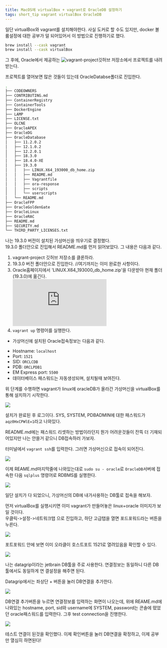 ```yaml
---
title: MacOS에 virtualBox + vagrant로 OracleDB 설정하기
tags: short_tip vagrant virtualBox OracleDB
---
```


일단 virtualBox와 vagrant를 설치해야한다.
사실 도커로 할 수도 있지만, docker 볼륨설정에 대한 공부가 덜 되어있어서 이 방법으로 진행하기로 했다.

```bash
brew install --cask vagrant
brew install --cask virtualBox
```

그 후에, Oracle에서 제공하는 ![vagrant-project](https://github.com/oracle/vagrant-projects/tree/main/OracleDatabase)깃허브 저장소에서 프로젝트를 내려받는다.

프로젝트를 열어보면 많은 것들이 있는데 OracleDatabse폴더로 진입한다.

```bash
.
├── CODEOWNERS
├── CONTRIBUTING.md
├── ContainerRegistry
├── ContainerTools
├── DockerEngine
├── LAMP
├── LICENSE.txt
├── OLCNE
├── OracleAPEX
├── OracleDG
├── OracleDatabase
│   ├── 11.2.0.2
│   ├── 12.1.0.2
│   ├── 12.2.0.1
│   ├── 18.3.0
│   ├── 18.4.0-XE
│   ├── 19.3.0
│   │   ├── LINUX.X64_193000_db_home.zip
│   │   ├── README.md
│   │   ├── Vagrantfile
│   │   ├── ora-response
│   │   ├── scripts
│   │   └── userscripts
│   └── README.md
├── OracleFPP
├── OracleGoldenGate
├── OracleLinux
├── OracleRAC
├── README.md
├── SECURITY.md
└── THIRD_PARTY_LICENSES.txt
```

나는 19.3.0 버전이 설치된 가상머신을 띄우기로 결정했다.  
19.3.0 폴더안으로 진입해서 README.md를 먼저 읽어보았다. 그 내용은 다음과 같다.

1. vagrant-project 깃허브 저장소를 클론하라.
2. 19.3.0 버전 폴더안으로 진입한다. //여기까지는 이미 완료한 사항이다.
3. Oracle홈페이지에서 'LINUX.X64_193000_db_home.zip'을 다운받아 현재 폴더(19.3.0)에 옮긴다.  
  ![다운로드링크](http://www.oracle.com/technetwork/database/enterprise-edition/downloads/index.html)
4. `vagrant up` 명령어를 실행한다.
- 가상머신에 설치된 Oracle접속정보는 다음과 같다.
* Hostname: `localhost`
* Port: `1521`
* SID: `ORCLCDB`
* PDB: `ORCLPDB1`
* EM Express port: `5500`
* 데이터베이스 패스워드는 자동생성되며, 설치될때 보여진다.

위 단계를 수행하면 vagrant가 linux에 oracleDB가 올라간 가상머신을 virtualBox를 통해 설치하기
시작한다.

![](/assets/img/ETC/short-tip/vagrant-oracle-install.png)

설치가 완료된 후 로그이다. SYS, SYSTEM, PDBADMIN에 대한 패스워드가 `aqz0HxCPWlE=1`라고 나와있다.

README.md에는 패스워드 리셋하는 방법이라던지 뭔가 어려운것들이 잔뜩 더 기재되어있지만 나는 안쓸거 같으니
DB접속하러 가보자.

터미널에서 `vagrant ssh`를 입력한다. 그러면 가상머신으로 접속이 되어진다.

![](/assets/img/ETC/short-tip/vagrant-oracle-install.png)

이제 REAME.md마지막줄에 나와있는대로 `sudo su - oracle`로 `OracleDB`서버에 접속한 다음 `sqlplus`
명령어로 RDBMS를 실행한다.

![](/assets/img/ETC/short-tip/vagrant-oracle-sqlplus.png)

일단 설치가 다 되었으니, 가상머신의 DB에 내가사용하는 DB툴로 접속을 해보자.

먼저 virtualBox를 실행시키면 이미 vagrant가 만들어놓은 linux+oracle 이미지가 보일 것이다.  
우클릭->설정->네트워크탭 으로 진입하고, 하단 고급탭을 열면 포드포워드라는 버튼을 누른다.

![](/assets/img/ETC/short-tip/vagrant-virtualbox-network.png)

포트포워드 안에 보면 이미 오라클이 호스트포트 1521로 열려있음을 확인할 수 있다.

![](/assets/img/ETC/short-tip/vagrant-virtualbox-portforwarding.png)

나는 datagrip이라는 jetbrain DB툴을 주로 사용한다. 연결정보는 동일하니 다른 DB툴에서도 동일하게 연
결설정을 해주면 된다.

Datagrip에서는 좌상단 + 버튼을 눌러 DB연결을 추가한다.

![](/assets/img/ETC/short-tip/vagrant-oracle-datagrip.png)

DB연결 추가버튼을 누르면 연결정보를 입력하는 화면이 나오는데, 위에 REAME.md에 나와있는 hostname, port, sid와 username에 SYSTEM, password는 콘솔에 떴었던 oracle패스워드를 입력한다. 그후 test
connection을 진행한다.

![](/assets/img/ETC/short-tip/vagrant-oracle-datagrip-connect.png)

테스트 연결이 된것을 확인했다. 이제 확인버튼을 눌러 DB연결을 확정하고, 이제 공부만 열심히 하면된다!
